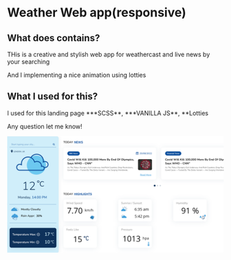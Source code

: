 <h1>Weather Web app(responsive)</h1>
<h2>What does contains?</h2>

<p>THis is a creative and stylish web app for weathercast and live news by your searching</p>
<p>And I implementing a nice animation using lotties</p>

<h2>What I used for this?</h2>

<p>I used for this landing page ***SCSS**, ***VANILLA JS**, **Lotties

<p>Any question let me know!</p>

<p><img src="img/Web version weather app.png" widt="80%"></p>

